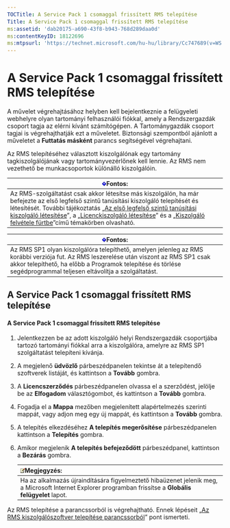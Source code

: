 ```yaml
---
TOCTitle: A Service Pack 1 csomaggal frissített RMS telepítése
Title: A Service Pack 1 csomaggal frissített RMS telepítése
ms:assetid: 'dab20175-a690-43f8-b943-768d289daa0d'
ms:contentKeyID: 18122696
ms:mtpsurl: 'https://technet.microsoft.com/hu-hu/library/Cc747689(v=WS.10)'
---
```


A Service Pack 1 csomaggal frissített RMS telepítése
====================================================

A művelet végrehajtásához helyben kell bejelentkeznie a felügyeleti webhelyre olyan tartományi felhasználói fiókkal, amely a Rendszergazdák csoport tagja az elérni kívánt számítógépen. A Tartománygazdák csoport tagjai is végrehajthatják ezt a műveletet. Biztonsági szempontból ajánlott a műveletet a **Futtatás másként** parancs segítségével végrehajtani.

Az RMS telepítéséhez választott kiszolgálónak egy tartomány tagkiszolgálójának vagy tartományvezérlőnek kell lennie. Az RMS nem vezethető be munkacsoportok különálló kiszolgálóin.

| ![](images/Cc747689.Important(WS.10).gif)Fontos:                                                                                                                                                                                                                                                                                                                                                                                                                                                                         |
|-------------------------------------------------------------------------------------------------------------------------------------------------------------------------------------------------------------------------------------------------------------------------------------------------------------------------------------------------------------------------------------------------------------------------------------------------------------------------------------------------------------------------------------------------------|
| Az RMS-szolgáltatást csak akkor létesítse más kiszolgálón, ha már befejezte az első legfelső szintű tanúsítási kiszolgáló telepítését és létesítését. További tájékoztatás „[Az első legfelső szintű tanúsítási kiszolgáló létesítése](https://technet.microsoft.com/debc42f3-74ff-4c99-b7a4-4921fccdabc2)”, a „[Licenckiszolgáló létesítése](https://technet.microsoft.com/4d67b898-0ba9-4eef-ab7d-ee0ca55a688e)” és a „[Kiszolgáló felvétele fürtbe](https://technet.microsoft.com/db635238-5528-4bec-9cc6-8244e2b3d733)”című témakörben olvasható. |

| ![](images/Cc747689.Important(WS.10).gif)Fontos:                                                                                                                                                                                |
|--------------------------------------------------------------------------------------------------------------------------------------------------------------------------------------------------------------------------------------------------------------|
| Az RMS SP1 olyan kiszolgálóra telepíthető, amelyen jelenleg az RMS korábbi verziója fut. Az RMS leszerelése után viszont az RMS SP1 csak akkor telepíthető, ha előbb a Programok telepítése és törlése segédprogrammal teljesen eltávolítja a szolgáltatást. |

A Service Pack 1 csomaggal frissített RMS telepítése
----------------------------------------------------

#### A Service Pack 1 csomaggal frissített RMS telepítése

1.  Jelentkezzen be az adott kiszolgáló helyi Rendszergazdák csoportjába tartozó tartományi fiókkal arra a kiszolgálóra, amelyre az RMS SP1 szolgáltatást telepíteni kívánja.

2.  A megjelenő **üdvözlő** párbeszédpanelen tekintse át a telepítendő szoftverek listáját, és kattintson a **Tovább** gombra.

3.  A **Licencszerződés** párbeszédpanelen olvassa el a szerződést, jelölje be az **Elfogadom** választógombot, és kattintson a **Tovább** gombra.

4.  Fogadja el a **Mappa** mezőben megjelenített alapértelmezés szerinti mappát, vagy adjon meg egy új mappát, és kattintson a **Tovább** gombra.

5.  A telepítés elkezdéséhez **A telepítés megerősítése** párbeszédpanelen kattintson a **Telepítés** gombra.

6.  Amikor megjelenik **A telepítés befejeződött** párbeszédpanel, kattintson a **Bezárás** gombra.

    | ![](images/Cc747689.note(WS.10).gif)Megjegyzés:                                                                              |
    |-----------------------------------------------------------------------------------------------------------------------------------------------------------|
    | Ha az alkalmazás újraindítására figyelmeztető hibaüzenet jelenik meg, a Microsoft Internet Explorer programban frissítse a **Globális felügyelet** lapot. |

Az RMS telepítése a parancssorból is végrehajtható. Ennek lépéseit „[Az RMS kiszolgálószoftver telepítése parancssorból](https://technet.microsoft.com/b55b1e2a-dd14-4168-a37f-9cdedbec660b)” pont ismerteti.

